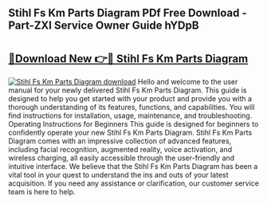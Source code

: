## Stihl Fs Km Parts Diagram PDf Free Download - Part-ZXI Service Owner Guide hYDpB

# <h2><a href="http://dfk96rt.blite.top/?on=Stihl+Fs+Km+Parts+Diagram">🔗Download New 👉🔴 Stihl Fs Km Parts Diagram</a></h2>

[![Stihl Fs Km Parts Diagram download](https://i.imgur.com/lujVjoI.png)](http://dfk96rt.blite.top/?on=Stihl+Fs+Km+Parts+Diagram)
Hello and welcome to the user manual for your newly delivered Stihl Fs Km Parts Diagram. This guide is designed to help you get started with your product and provide you with a thorough understanding of its features, functions, and capabilities. You will find instructions for installation, usage, maintenance, and troubleshooting. Operating Instructions for Beginners This guide is designed for beginners to confidently operate your new Stihl Fs Km Parts Diagram. Stihl Fs Km Parts Diagram comes with an impressive collection of advanced features, including facial recognition, augmented reality, voice activation, and wireless charging, all easily accessible through the user-friendly and intuitive interface. We believe that the Stihl Fs Km Parts Diagram has been a vital tool in your quest to understand the ins and outs of your latest acquisition. If you need any assistance or clarification, our customer service team is here to help.
